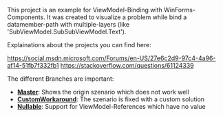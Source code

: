 This project is an example for ViewModel-Binding with WinForms-Components.
It was created to visualize a problem while bind a datamember-path with multiple-layers (like 'SubViewModel.SubSubViewModel.Text').

Explainations about the projects you can find here:

https://social.msdn.microsoft.com/Forums/en-US/27e6c2d9-97c4-4a96-af14-51fb7f332fb1
https://stackoverflow.com/questions/61124339

The different Branches are important:

- [**Master**](https://github.com/Der-Kraken/Kraken.WinFormsBinding/commits/master): Shows the origin szenario which does not work well 
- [**CustomWorkaround**](https://github.com/Der-Kraken/Kraken.WinFormsBinding/commits/CustomWorkaround): The szenario is fixed with a custom solution
- [**Nullable**](https://github.com/Der-Kraken/Kraken.WinFormsBinding/commits/Nullable): Support for ViewModel-References which have no value
